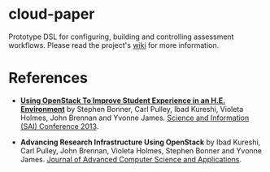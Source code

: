 cloud-paper
===========

Prototype DSL for configuring, building and controlling assessment workflows. Please read the project's
[wiki](https://github.com/carlpulley/cloud-paper/wiki) for more information.

References
==========

* **[Using OpenStack To Improve Student Experience in an H.E. Environment](http://ieeexplore.ieee.org/xpl/articleDetails.jsp?arnumber=6661847)** 
by Stephen Bonner, Carl Pulley, Ibad Kureshi, Violeta Holmes, John Brennan and Yvonne James. 
[Science and Information (SAI) Conference 2013](http://thesai.org/SAIConference2013).

* **Advancing Research Infrastructure Using OpenStack** 
by Ibad Kureshi, Carl Pulley, John Brennan, Violeta Holmes, Stephen Bonner and Yvonne James. 
[Journal of Advanced Computer Science and Applications](http://thesai.org/Publications/IJACSA).
